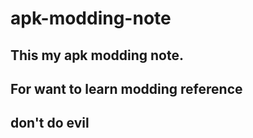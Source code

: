 # apk-modding-note

## This my apk modding note.
## For want to learn modding reference
## don't do evil
